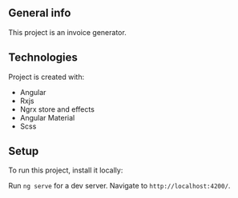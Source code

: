 ## General info

This project is an invoice generator.

## Technologies

Project is created with:

- Angular
- Rxjs
- Ngrx store and effects
- Angular Material
- Scss

## Setup

To run this project, install it locally:

Run `ng serve` for a dev server. Navigate to `http://localhost:4200/`.
